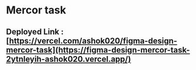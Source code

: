 # Mercor task

## Deployed Link : [https://vercel.com/ashok020/figma-design-mercor-task](https://figma-design-mercor-task-2ytnleyih-ashok020.vercel.app/)
